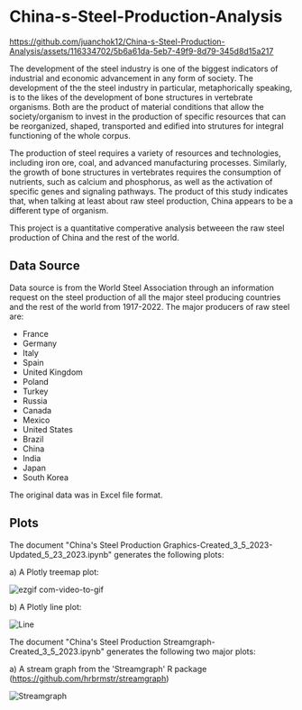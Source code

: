 # China-s-Steel-Production-Analysis


https://github.com/juanchok12/China-s-Steel-Production-Analysis/assets/116334702/5b6a61da-5eb7-49f9-8d79-345d8d15a217


The development of the steel industry is one of the biggest indicators of industrial and economic advancement in any form of society. The development of the
the steel industry in particular, metaphorically speaking, is to the likes of the development of bone structures in vertebrate organisms. Both are the product 
of material conditions that allow the society/organism to invest in the production of specific resources that can be reorganized, shaped, transported and 
edified into strutures for integral functioning of the whole corpus. 

The production of steel requires a variety of resources and technologies, including iron ore, coal, and advanced manufacturing processes. Similarly, the growth 
of bone structures in vertebrates requires the consumption of nutrients, such as calcium and phosphorus, as well as the activation of specific genes and signaling 
pathways. The product of this study indicates that, when talking at least about raw steel production, China appears to be a different type of organism.

This project is a quantitative comperative analysis betweeen the raw steel production of China and the rest of the world.  

## Data Source
Data source is from the World Steel Association through an information request on the steel production of all the major steel producing countries and the rest of the world from 1917-2022. The major producers of raw steel are: 
  * France
  * Germany
  * Italy
  * Spain
  * United Kingdom
  * Poland
  * Turkey
  * Russia
  * Canada
  * Mexico
  * United States
  * Brazil
  * China
  * India
  * Japan
  * South Korea


The original data was in Excel file format.

## Plots
The document "China's Steel Production Graphics-Created_3_5_2023-Updated_5_23_2023.ipynb" generates the following plots:

a) A Plotly treemap plot:

![ezgif com-video-to-gif](https://github.com/juanchok12/China-s-Steel-Production-Analysis-for-Blog/assets/116334702/4fd545a3-1360-4ba5-9d05-22d7180970bc)



b) A Plotly line plot:

![Line](https://github.com/juanchok12/China-s-Steel-Production-Analysis-for-Blog/assets/116334702/d03ba431-2000-4d11-ba0d-0a920df358cf)




The document "China's Steel Production Streamgraph-Created_3_5_2023.ipynb" generates the following two major plots:

a) A stream graph from the 'Streamgraph' R package (https://github.com/hrbrmstr/streamgraph)

![Streamgraph](https://github.com/juanchok12/China-s-Steel-Production-Analysis-for-Blog/assets/116334702/db3dc0c5-0ade-47df-b8ac-fdc0719ee2f8)

